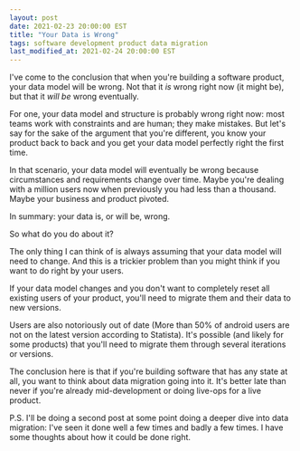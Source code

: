 ```yaml
---
layout: post
date: 2021-02-23 20:00:00 EST
title: "Your Data is Wrong"
tags: software development product data migration
last_modified_at: 2021-02-24 20:00:00 EST
---
```


I've come to the conclusion that when you're building a software product, your data model will be wrong. Not that it *is* wrong right now (it might be), but that it *will be* wrong eventually. 

For one, your data model and structure is probably wrong right now: most teams work with constraints and are human; they make mistakes. But let's say for the sake of the argument that you're different, you know your product back to back and you get your data model perfectly right the first time. 

In that scenario, your data model will eventually be wrong because circumstances and requirements change over time. Maybe you're dealing with a million users now when previously you had less than a thousand. Maybe your business and product pivoted. 

In summary: your data is, or will be, wrong.

So what do you do about it? 

The only thing I can think of is always assuming that your data model will need to change. And this is a trickier problem than you might think if you want to do right by your users. 

If your data model changes and you don't want to completely reset all existing users of your product, you'll need to migrate them and their data to new versions. 

Users are also notoriously out of date (More than 50% of android users are not on the latest version according to Statista). It's possible (and likely for some products) that you'll need to migrate them through several iterations or versions.

The conclusion here is that if you're building software that has any state at all, you want to think about data migration going into it. It's better late than never if you're already mid-development or doing live-ops for a live product.

P.S. I'll be doing a second post at some point doing a deeper dive into data migration: I've seen it done well a few times and badly a few times. I have some thoughts about how it could be done right.
